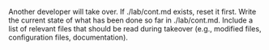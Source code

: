 Another developer will take over. If ./lab/cont.md exists, reset it first. Write the current state of what has been done so far in ./lab/cont.md.
Include a list of relevant files that should be read during takeover (e.g., modified files, configuration files, documentation).
